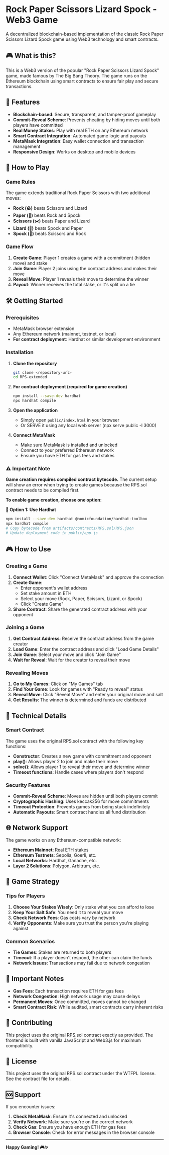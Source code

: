 # Rock Paper Scissors Lizard Spock - Web3 Game

A decentralized blockchain-based implementation of the classic Rock Paper Scissors Lizard Spock game using Web3 technology and smart contracts.

## 🎮 What is this?

This is a Web3 version of the popular "Rock Paper Scissors Lizard Spock" game, made famous by The Big Bang Theory. The game runs on the Ethereum blockchain using smart contracts to ensure fair play and secure transactions.

## 🚀 Features

- **Blockchain-based**: Secure, transparent, and tamper-proof gameplay
- **Commit-Reveal Scheme**: Prevents cheating by hiding moves until both players have committed
- **Real Money Stakes**: Play with real ETH on any Ethereum network
- **Smart Contract Integration**: Automated game logic and payouts
- **MetaMask Integration**: Easy wallet connection and transaction management
- **Responsive Design**: Works on desktop and mobile devices

## 🎯 How to Play

### Game Rules
The game extends traditional Rock Paper Scissors with two additional moves:

- **Rock (🪨)** beats Scissors and Lizard
- **Paper (📄)** beats Rock and Spock  
- **Scissors (✂️)** beats Paper and Lizard
- **Lizard (🦎)** beats Spock and Paper
- **Spock (🖖)** beats Scissors and Rock

### Game Flow

1. **Create Game**: Player 1 creates a game with a commitment (hidden move) and stake
2. **Join Game**: Player 2 joins using the contract address and makes their move
3. **Reveal Move**: Player 1 reveals their move to determine the winner
4. **Payout**: Winner receives the total stake, or it's split on a tie

## 🛠️ Getting Started

### Prerequisites

- MetaMask browser extension
- Any Ethereum network (mainnet, testnet, or local)
- **For contract deployment**: Hardhat or similar development environment

### Installation

1. **Clone the repository**
   ```bash
   git clone <repository-url>
   cd RPS-extended
   ```

2. **For contract deployment (required for game creation)**
   ```bash
   npm install --save-dev hardhat
   npx hardhat compile
   ```

3. **Open the application**
   - Simply open `public/index.html` in your browser
   - Or SERVE it using any local web server (npx serve public -l 3000)

4. **Connect MetaMask**
   - Make sure MetaMask is installed and unlocked
   - Connect to your preferred Ethereum network
   - Ensure you have ETH for gas fees and stakes

### ⚠️ Important Note

**Game creation requires compiled contract bytecode.** The current setup will show an error when trying to create games because the RPS.sol contract needs to be compiled first.

**To enable game creation, choose one option:**

**🔧 Option 1: Use Hardhat**
```bash
npm install --save-dev hardhat @nomicfoundation/hardhat-toolbox
npx hardhat compile
# Copy bytecode from artifacts/contracts/RPS.sol/RPS.json
# Update deployment code in public/app.js
```
## 🎮 How to Use

### Creating a Game

1. **Connect Wallet**: Click "Connect MetaMask" and approve the connection
2. **Create Game**: 
   - Enter opponent's wallet address
   - Set stake amount in ETH
   - Select your move (Rock, Paper, Scissors, Lizard, or Spock)
   - Click "Create Game"
3. **Share Contract**: Share the generated contract address with your opponent

### Joining a Game

1. **Get Contract Address**: Receive the contract address from the game creator
2. **Load Game**: Enter the contract address and click "Load Game Details"
3. **Join Game**: Select your move and click "Join Game"
4. **Wait for Reveal**: Wait for the creator to reveal their move

### Revealing Moves

1. **Go to My Games**: Click on "My Games" tab
2. **Find Your Game**: Look for games with "Ready to reveal" status
3. **Reveal Move**: Click "Reveal Move" and enter your original move and salt
4. **Get Results**: The winner is determined and funds are distributed

## 🔧 Technical Details

### Smart Contract

The game uses the original RPS.sol contract with the following key functions:

- **Constructor**: Creates a new game with commitment and opponent
- **play()**: Allows player 2 to join and make their move
- **solve()**: Allows player 1 to reveal their move and determine winner
- **Timeout functions**: Handle cases where players don't respond

### Security Features

- **Commit-Reveal Scheme**: Moves are hidden until both players commit
- **Cryptographic Hashing**: Uses keccak256 for move commitments
- **Timeout Protection**: Prevents games from being stuck indefinitely
- **Automatic Payouts**: Smart contract handles all fund distribution

## 🌐 Network Support

The game works on any Ethereum-compatible network:

- **Ethereum Mainnet**: Real ETH stakes
- **Ethereum Testnets**: Sepolia, Goerli, etc.
- **Local Networks**: Hardhat, Ganache, etc.
- **Layer 2 Solutions**: Polygon, Arbitrum, etc.

## 🎯 Game Strategy

### Tips for Players

1. **Choose Your Stakes Wisely**: Only stake what you can afford to lose
2. **Keep Your Salt Safe**: You need it to reveal your move
3. **Check Network Fees**: Gas costs vary by network
4. **Verify Opponents**: Make sure you trust the person you're playing against

### Common Scenarios

- **Tie Games**: Stakes are returned to both players
- **Timeout**: If a player doesn't respond, the other can claim the funds
- **Network Issues**: Transactions may fail due to network congestion

## 🚨 Important Notes

- **Gas Fees**: Each transaction requires ETH for gas fees
- **Network Congestion**: High network usage may cause delays
- **Permanent Moves**: Once committed, moves cannot be changed
- **Smart Contract Risk**: While audited, smart contracts carry inherent risks

## 🤝 Contributing

This project uses the original RPS.sol contract exactly as provided. The frontend is built with vanilla JavaScript and Web3.js for maximum compatibility.

## 📄 License

This project uses the original RPS.sol contract under the WTFPL license. See the contract file for details.

## 🆘 Support

If you encounter issues:

1. **Check MetaMask**: Ensure it's connected and unlocked
2. **Verify Network**: Make sure you're on the correct network
3. **Check Gas**: Ensure you have enough ETH for gas fees
4. **Browser Console**: Check for error messages in the browser console

---

**Happy Gaming! 🎮✨**